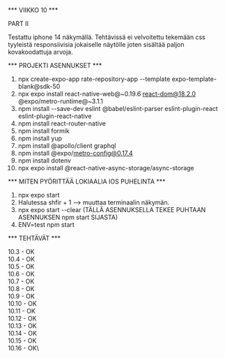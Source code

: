 *** VIIKKO 10 ***

PART II

Testattu iphone 14 näkymällä. Tehtävissä ei velvoitettu tekemään css tyyleistä responsiivisia jokaiselle näytölle joten sisältää
paljon kovakoodattuja arvoja.

*** PROJEKTI ASENNUKSET ***

1. npx create-expo-app rate-repository-app --template expo-template-blank@sdk-50
2. npx expo install react-native-web@~0.19.6 react-dom@18.2.0 @expo/metro-runtime@~3.1.1
3. npm install --save-dev eslint @babel/eslint-parser eslint-plugin-react eslint-plugin-react-native
4. npm install react-router-native
5. npm install formik
6. npm install yup
7. npm install @apollo/client graphql
8. npm install @expo/metro-config@0.17.4
9. npm install dotenv
10. npx expo install @react-native-async-storage/async-storage

*** MITEN PYÖRITTÄÄ LOKIAALIA IOS PUHELINTA ***

1. npx expo start
2. Halutessa shfir + 1 --> muuttaa terminaalin näkymän.
3. npx expo start --clear (TÄLLÄ ASENNUKSELLA TEKEE PUHTAAN ASENNUKSEN npm start SIJASTA)
4. ENV=test npm start

*** TEHTÄVÄT ***

10.3    - OK\
10.4    - OK\
10.5    - OK\
10.6    - OK\
10.7    - OK\
10.8    - OK\
10.9    - OK\
10.10   - OK\
10.11   - OK\
10.12   - OK\
10.13   - OK\
10.14   - OK\
10.15   - OK\
10.16   - OK\